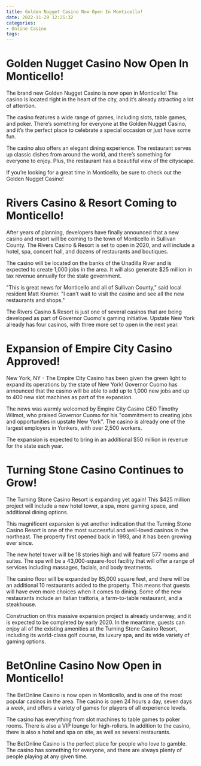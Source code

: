 ```yaml
---
title: Golden Nugget Casino Now Open In Monticello!
date: 2022-11-29 12:25:32
categories:
- Online Casino
tags:
---
```



#  Golden Nugget Casino Now Open In Monticello!

The brand new Golden Nugget Casino is now open in Monticello! The casino is located right in the heart of the city, and it’s already attracting a lot of attention.

The casino features a wide range of games, including slots, table games, and poker. There’s something for everyone at the Golden Nugget Casino, and it’s the perfect place to celebrate a special occasion or just have some fun.

The casino also offers an elegant dining experience. The restaurant serves up classic dishes from around the world, and there’s something for everyone to enjoy. Plus, the restaurant has a beautiful view of the cityscape.

If you’re looking for a great time in Monticello, be sure to check out the Golden Nugget Casino!

#  Rivers Casino & Resort Coming to Monticello!

After years of planning, developers have finally announced that a new casino and resort will be coming to the town of Monticello in Sullivan County. The Rivers Casino & Resort is set to open in 2020, and will include a hotel, spa, concert hall, and dozens of restaurants and boutiques.

The casino will be located on the banks of the Unadilla River and is expected to create 1,000 jobs in the area. It will also generate $25 million in tax revenue annually for the state government.

"This is great news for Monticello and all of Sullivan County," said local resident Matt Kramer. "I can't wait to visit the casino and see all the new restaurants and shops."

The Rivers Casino & Resort is just one of several casinos that are being developed as part of Governor Cuomo's gaming initiative. Upstate New York already has four casinos, with three more set to open in the next year.

#  Expansion of Empire City Casino Approved!

New York, NY - The Empire City Casino has been given the green light to expand its operations by the state of New York! Governor Cuomo has announced that the casino will be able to add up to 1,000 new jobs and up to 400 new slot machines as part of the expansion.

The news was warmly welcomed by Empire City Casino CEO Timothy Wilmot, who praised Governor Cuomo for his "commitment to creating jobs and opportunities in upstate New York". The casino is already one of the largest employers in Yonkers, with over 2,500 workers.

The expansion is expected to bring in an additional $50 million in revenue for the state each year.

#  Turning Stone Casino Continues to Grow!

The Turning Stone Casino Resort is expanding yet again! This $425 million project will include a new hotel tower, a spa, more gaming space, and additional dining options.

This magnificent expansion is yet another indication that the Turning Stone Casino Resort is one of the most successful and well-loved casinos in the northeast. The property first opened back in 1993, and it has been growing ever since.

The new hotel tower will be 18 stories high and will feature 577 rooms and suites. The spa will be a 43,000-square-foot facility that will offer a range of services including massages, facials, and body treatments.

The casino floor will be expanded by 85,000 square feet, and there will be an additional 10 restaurants added to the property. This means that guests will have even more choices when it comes to dining. Some of the new restaurants include an Italian trattoria, a farm-to-table restaurant, and a steakhouse.

Construction on this massive expansion project is already underway, and it is expected to be completed by early 2020. In the meantime, guests can enjoy all of the existing amenities at the Turning Stone Casino Resort, including its world-class golf course, its luxury spa, and its wide variety of gaming options.

#  BetOnline Casino Now Open in Monticello!

The BetOnline Casino is now open in Monticello, and is one of the most popular casinos in the area. The casino is open 24 hours a day, seven days a week, and offers a variety of games for players of all experience levels.

The casino has everything from slot machines to table games to poker rooms. There is also a VIP lounge for high-rollers. In addition to the casino, there is also a hotel and spa on site, as well as several restaurants.

The BetOnline Casino is the perfect place for people who love to gamble. The casino has something for everyone, and there are always plenty of people playing at any given time.